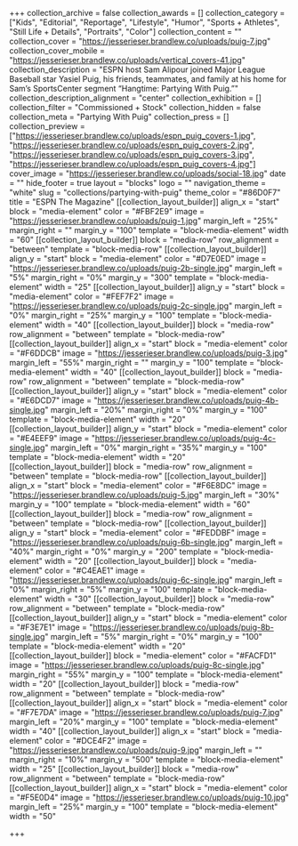 +++
collection_archive = false
collection_awards = []
collection_category = ["Kids", "Editorial", "Reportage", "Lifestyle", "Humor", "Sports + Athletes", "Still Life + Details", "Portraits", "Color"]
collection_content = ""
collection_cover = "https://jesserieser.brandlew.co/uploads/puig-7.jpg"
collection_cover_mobile = "https://jesserieser.brandlew.co/uploads/vertical_covers-41.jpg"
collection_description = "ESPN host Sam Alipour joined Major League Baseball star Yasiel Puig, his friends, teammates, and family at his home for Sam’s SportsCenter segment “Hangtime: Partying With Puig.”"
collection_description_alignment = "center"
collection_exhibition = []
collection_filter = "Commissioned + Stock"
collection_hidden = false
collection_meta = "Partying With Puig"
collection_press = []
collection_preview = ["https://jesserieser.brandlew.co/uploads/espn_puig_covers-1.jpg", "https://jesserieser.brandlew.co/uploads/espn_puig_covers-2.jpg", "https://jesserieser.brandlew.co/uploads/espn_puig_covers-3.jpg", "https://jesserieser.brandlew.co/uploads/espn_puig_covers-4.jpg"]
cover_image = "https://jesserieser.brandlew.co/uploads/social-18.jpg"
date = ""
hide_footer = true
layout = "blocks"
logo = ""
navigation_theme = "white"
slug = "collections/partying-with-puig"
theme_color = "#86D0F7"
title = "ESPN The Magazine"
[[collection_layout_builder]]
align_x = "start"
block = "media-element"
color = "#FBF2E9"
image = "https://jesserieser.brandlew.co/uploads/puig-1.jpg"
margin_left = "25%"
margin_right = ""
margin_y = "100"
template = "block-media-element"
width = "60"
[[collection_layout_builder]]
block = "media-row"
row_alignment = "between"
template = "block-media-row"
[[collection_layout_builder]]
align_y = "start"
block = "media-element"
color = "#D7E0ED"
image = "https://jesserieser.brandlew.co/uploads/puig-2b-single.jpg"
margin_left = "5%"
margin_right = "0%"
margin_y = "300"
template = "block-media-element"
width = "25"
[[collection_layout_builder]]
align_y = "start"
block = "media-element"
color = "#FEF7F2"
image = "https://jesserieser.brandlew.co/uploads/puig-2c-single.jpg"
margin_left = "0%"
margin_right = "25%"
margin_y = "100"
template = "block-media-element"
width = "40"
[[collection_layout_builder]]
block = "media-row"
row_alignment = "between"
template = "block-media-row"
[[collection_layout_builder]]
align_x = "start"
block = "media-element"
color = "#F6DDCB"
image = "https://jesserieser.brandlew.co/uploads/puig-3.jpg"
margin_left = "55%"
margin_right = ""
margin_y = "100"
template = "block-media-element"
width = "40"
[[collection_layout_builder]]
block = "media-row"
row_alignment = "between"
template = "block-media-row"
[[collection_layout_builder]]
align_y = "start"
block = "media-element"
color = "#E6DCD7"
image = "https://jesserieser.brandlew.co/uploads/puig-4b-single.jpg"
margin_left = "20%"
margin_right = "0%"
margin_y = "100"
template = "block-media-element"
width = "20"
[[collection_layout_builder]]
align_y = "start"
block = "media-element"
color = "#E4EEF9"
image = "https://jesserieser.brandlew.co/uploads/puig-4c-single.jpg"
margin_left = "0%"
margin_right = "35%"
margin_y = "100"
template = "block-media-element"
width = "20"
[[collection_layout_builder]]
block = "media-row"
row_alignment = "between"
template = "block-media-row"
[[collection_layout_builder]]
align_x = "start"
block = "media-element"
color = "#F6E8DC"
image = "https://jesserieser.brandlew.co/uploads/puig-5.jpg"
margin_left = "30%"
margin_y = "100"
template = "block-media-element"
width = "60"
[[collection_layout_builder]]
block = "media-row"
row_alignment = "between"
template = "block-media-row"
[[collection_layout_builder]]
align_y = "start"
block = "media-element"
color = "#FEDDBF"
image = "https://jesserieser.brandlew.co/uploads/puig-6b-single.jpg"
margin_left = "40%"
margin_right = "0%"
margin_y = "200"
template = "block-media-element"
width = "20"
[[collection_layout_builder]]
block = "media-element"
color = "#C4EAE1"
image = "https://jesserieser.brandlew.co/uploads/puig-6c-single.jpg"
margin_left = "0%"
margin_right = "5%"
margin_y = "100"
template = "block-media-element"
width = "30"
[[collection_layout_builder]]
block = "media-row"
row_alignment = "between"
template = "block-media-row"
[[collection_layout_builder]]
align_y = "start"
block = "media-element"
color = "#F3E7E1"
image = "https://jesserieser.brandlew.co/uploads/puig-8b-single.jpg"
margin_left = "5%"
margin_right = "0%"
margin_y = "100"
template = "block-media-element"
width = "20"
[[collection_layout_builder]]
block = "media-element"
color = "#FACFD1"
image = "https://jesserieser.brandlew.co/uploads/puig-8c-single.jpg"
margin_right = "55%"
margin_y = "100"
template = "block-media-element"
width = "20"
[[collection_layout_builder]]
block = "media-row"
row_alignment = "between"
template = "block-media-row"
[[collection_layout_builder]]
align_x = "start"
block = "media-element"
color = "#F7E7DA"
image = "https://jesserieser.brandlew.co/uploads/puig-7.jpg"
margin_left = "20%"
margin_y = "100"
template = "block-media-element"
width = "40"
[[collection_layout_builder]]
align_x = "start"
block = "media-element"
color = "#DCE4F2"
image = "https://jesserieser.brandlew.co/uploads/puig-9.jpg"
margin_left = ""
margin_right = "10%"
margin_y = "500"
template = "block-media-element"
width = "25"
[[collection_layout_builder]]
block = "media-row"
row_alignment = "between"
template = "block-media-row"
[[collection_layout_builder]]
align_x = "start"
block = "media-element"
color = "#F5E0D4"
image = "https://jesserieser.brandlew.co/uploads/puig-10.jpg"
margin_left = "25%"
margin_y = "100"
template = "block-media-element"
width = "50"

+++
